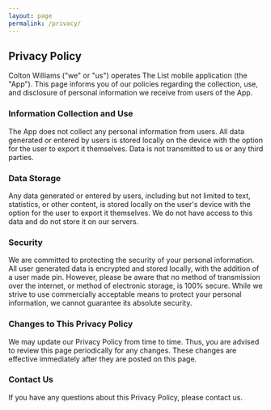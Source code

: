 ```yaml
---
layout: page
permalink: /privacy/
---
```


## Privacy Policy

Colton Williams ("we" or "us") operates The List mobile application (the "App"). This page informs you of our policies regarding the collection, use, and disclosure of personal information we receive from users of the App.

### Information Collection and Use
The App does not collect any personal information from users. All data generated or entered by users is stored locally on the device with the option for the user to export it themselves. Data is not transmitted to us or any third parties.

### Data Storage
Any data generated or entered by users, including but not limited to text, statistics, or other content, is stored locally on the user's device with the option for the user to export it themselves. We do not have access to this data and do not store it on our servers.

### Security
We are committed to protecting the security of your personal information. All user generated data is encrypted and stored locally, with the addition of a user made pin. However, please be aware that no method of transmission over the internet, or method of electronic storage, is 100% secure. While we strive to use commercially acceptable means to protect your personal information, we cannot guarantee its absolute security.

### Changes to This Privacy Policy
We may update our Privacy Policy from time to time. Thus, you are advised to review this page periodically for any changes. These changes are effective immediately after they are posted on this page.

### Contact Us
If you have any questions about this Privacy Policy, please contact us.    